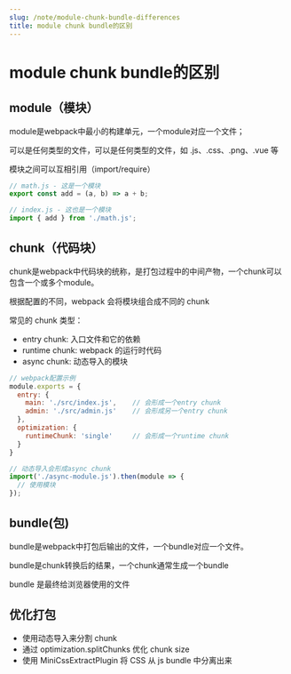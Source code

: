 ```yaml
---
slug: /note/module-chunk-bundle-differences
title: module chunk bundle的区别
---
```

# module chunk bundle的区别

## module（模块）

module是webpack中最小的构建单元，一个module对应一个文件；

可以是任何类型的文件，可以是任何类型的文件，如 .js、.css、.png、.vue 等

模块之间可以互相引用（import/require）

```js
// math.js - 这是一个模块
export const add = (a, b) => a + b;

// index.js - 这也是一个模块
import { add } from './math.js';
```

## chunk（代码块）

chunk是webpack中代码块的统称，是打包过程中的中间产物，一个chunk可以包含一个或多个module。

根据配置的不同，webpack 会将模块组合成不同的 chunk

常见的 chunk 类型：
- entry chunk: 入口文件和它的依赖
- runtime chunk: webpack 的运行时代码
- async chunk: 动态导入的模块

```js
// webpack配置示例
module.exports = {
  entry: {
    main: './src/index.js',    // 会形成一个entry chunk
    admin: './src/admin.js'    // 会形成另一个entry chunk
  },
  optimization: {
    runtimeChunk: 'single'     // 会形成一个runtime chunk
  }
}

// 动态导入会形成async chunk
import('./async-module.js').then(module => {
  // 使用模块
});
```

## bundle(包)

bundle是webpack中打包后输出的文件，一个bundle对应一个文件。

bundle是chunk转换后的结果，一个chunk通常生成一个bundle

bundle 是最终给浏览器使用的文件


## 优化打包
- 使用动态导入来分割 chunk
- 通过 optimization.splitChunks 优化 chunk size
- 使用 MiniCssExtractPlugin 将 CSS 从 js bundle 中分离出来
